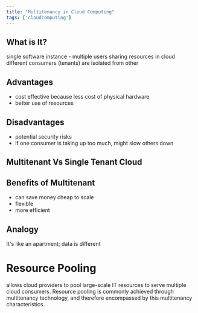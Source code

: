 ```yaml
---
title: "Multitenancy in Cloud Computing"
tags: ['cloudcomputing']
---
```


## What is It?
single software instance - multiple users sharing resources in cloud 
different consumers (tenants) are isolated from other 

## Advantages
- cost effective because less cost of physical hardware
- better use of resources 

## Disadvantages
- potential security risks 
- if one consumer is taking up too much, might slow others down 

## Multitenant Vs Single Tenant Cloud

## Benefits of Multitenant
- can save money 
	cheap to scale
- flexible
- more efficient

## Analogy
It's like an apartment; data is different 


# Resource Pooling
allows cloud providers to pool large-scale IT resources to serve multiple cloud consumers.
Resource pooling is commonly achieved through multitenancy technology, and therefore encompassed by this multitenancy characteristics.
